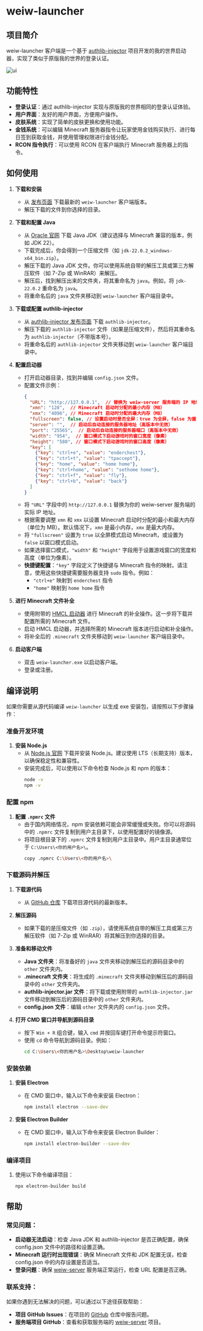 # weiw-launcher

## 项目简介
weiw-launcher 客户端是一个基于 [authlib-injector](https://github.com/yushijinhun/authlib-injector) 项目开发的我的世界启动器，实现了类似于原版我的世界的登录认证。

![ui](https://github.com/laozhi-1993/weiw-launcher/blob/main/ui.png)
## 功能特性
- **登录认证**：通过 authlib-injector 实现与原版我的世界相同的登录认证体验。
- **用户界面**：友好的用户界面，方便用户操作。
- **皮肤系统**：实现了简单的皮肤更换和使用功能。
- **金钱系统**：可以编辑 Minecraft 服务器指令让玩家使用金钱购买执行、进行每日签到获取金钱，并使用管理权限进行金钱分配。
- **RCON 指令执行**：可以使用 RCON 在客户端执行 Minecraft 服务器上的指令。

## 如何使用

1. **下载和安装**
   - 从 [发布页面](https://github.com/laozhi-1993/weiw-launcher/releases) 下载最新的 `weiw-launcher` 客户端版本。
   - 解压下载的文件到你选择的目录。

2. **下载和配置 Java**
   - 从 [Oracle 官网](https://www.oracle.com/cn/java/technologies/downloads/#jdk22-windows) 下载 Java JDK（建议选择与 Minecraft 兼容的版本，例如 JDK 22）。
   - 下载完成后，你会得到一个压缩文件（如 `jdk-22.0.2_windows-x64_bin.zip`）。
   - 解压下载的 Java JDK 文件。你可以使用系统自带的解压工具或第三方解压软件（如 7-Zip 或 WinRAR）来解压。
   - 解压后，找到解压出来的文件夹，将其重命名为 `java`。例如，将 `jdk-22.0.2` 重命名为 `java`。
   - 将重命名后的 `java` 文件夹移动到 `weiw-launcher` 客户端目录中。

3. **下载或配置 authlib-injector**
   - 从 [authlib-injector 发布页面](https://github.com/yushijinhun/authlib-injector/releases) 下载 `authlib-injector`。
   - 解压下载的 `authlib-injector` 文件（如果是压缩文件），然后将其重命名为 `authlib-injector`（不带版本号）。
   - 将重命名后的 `authlib-injector` 文件夹移动到 `weiw-launcher` 客户端目录中。

4. **配置启动器**
   - 打开启动器目录，找到并编辑 `config.json` 文件。
   - 配置文件示例：
     ```json
     {
       "URL": "http://127.0.0.1",  // 替换为 weiw-server 服务端的 IP 地址
       "xmn": "128",  // Minecraft 启动时分配的最小内存（MB）
       "xmx": "4096", // Minecraft 启动时分配的最大内存（MB）
       "fullscreen": false, // 设置启动时是否全屏：true 为全屏，false 为窗口模式
       "server": "",  // 启动后自动连接的服务器地址（高版本中无效）
       "port": "25565",  // 启动后自动连接的服务器端口（高版本中无效）
       "width": "954",  // 窗口模式下启动游戏时的窗口宽度（像素）
       "height": "580", // 窗口模式下启动游戏时的窗口高度（像素）
       "key": [
         {"key": "ctrl+e", "value": "enderchest"},
         {"key": "ctrl+t", "value": "tpaccept"},
         {"key": "home", "value": "home home"},
         {"key": "ctrl+home", "value": "sethome home"},
         {"key": "ctrl+f", "value": "fly"},
         {"key": "ctrl+b", "value": "back"}
       ]
     }
     ```
   - 将 `"URL"` 字段中的 `http://127.0.0.1` 替换为你的 weiw-server 服务端的实际 IP 地址。
   - 根据需要调整 `xmn` 和 `xmx` 以设置 Minecraft 启动时分配的最小和最大内存（单位为 MB）。默认情况下，`xmn` 是最小内存，`xmx` 是最大内存。
   - 将 `"fullscreen"` 设置为 `true` 以全屏模式启动 Minecraft，或设置为 `false` 以窗口模式启动。
   - 如果选择窗口模式，`"width"` 和 `"height"` 字段用于设置游戏窗口的宽度和高度（单位为像素）。
   - **快捷键配置**：`"key"` 字段定义了快捷键与 Minecraft 指令的映射。请注意，使用这些快捷键需要服务器支持 `sudo` 指令。例如：
     - `"ctrl+e"` 映射到 `enderchest` 指令
     - `"home"` 映射到 `home home` 指令

5. **进行 Minecraft 文件补全**
   - 使用附带的 [HMCL 启动器](https://github.com/HMCL-dev/HMCL) 进行 Minecraft 的补全操作。这一步将下载并配置所需的 Minecraft 文件。
   - 启动 HMCL 启动器，并选择所需的 Minecraft 版本进行启动和补全操作。
   - 将补全后的 `.minecraft` 文件夹移动到 `weiw-launcher` 客户端目录中。

6. **启动客户端**
   - 双击 `weiw-launcher.exe` 以启动客户端。
   - 登录或注册。

## 编译说明

如果你需要从源代码编译 `weiw-launcher` 以生成 exe 安装包，请按照以下步骤操作：

### 准备开发环境

1. **安装 Node.js**
   - 从 [Node.js 官网](https://nodejs.org/) 下载并安装 Node.js。建议使用 LTS（长期支持）版本，以确保稳定性和兼容性。
   - 安装完成后，可以使用以下命令检查 Node.js 和 npm 的版本：
     ```sh
     node -v
     npm -v
     ```

### 配置 npm

1. **配置 `.npmrc` 文件**
   - 由于国内网络情况，npm 安装依赖可能会非常缓慢或失败。你可以将源码中的 `.npmrc` 文件复制到用户主目录下，以使用配置好的镜像源。
   - 将项目根目录下的 `.npmrc` 文件复制到用户主目录中。用户主目录通常位于 `C:\Users\<你的用户名>\`。
     ```sh
     copy .npmrc C:\Users\<你的用户名>\
     ```

### 下载源码并解压

1. **下载源代码**
   - 从 [GitHub 仓库](https://github.com/laozhi-1993/weiw-launcher) 下载项目源代码的最新版本。

2. **解压源码**
   - 如果下载的是压缩文件（如 `.zip`），请使用系统自带的解压工具或第三方解压软件（如 7-Zip 或 WinRAR）将其解压到你选择的目录。

3. **准备和移动文件**
   - **Java 文件夹**：将准备好的 `java` 文件夹移动到解压后的源码目录中的 `other` 文件夹内。
   - **.minecraft 文件夹**：将生成的 `.minecraft` 文件夹移动到解压后的源码目录中的 `other` 文件夹内。
   - **authlib-injector.jar 文件**：将下载或使用附带的 `authlib-injector.jar` 文件移动到解压后的源码目录中的 `other` 文件夹内。
   - **config.json 文件**：编辑 `other` 文件夹内的 `config.json` 文件。

4. **打开 CMD 窗口并导航到源码目录**
   - 按下 `Win + R` 组合键，输入 `cmd` 并按回车键打开命令提示符窗口。
   - 使用 `cd` 命令导航到源码目录。例如：
     ```sh
     cd C:\Users\<你的用户名>\Desktop\weiw-launcher
     ```

### 安装依赖

1. **安装 Electron**
   - 在 CMD 窗口中，输入以下命令来安装 Electron：
     ```sh
     npm install electron --save-dev
     ```

2. **安装 Electron Builder**
   - 在 CMD 窗口中，输入以下命令来安装 Electron Builder：
     ```sh
     npm install electron-builder --save-dev
     ```

### 编译项目

1. 使用以下命令编译项目：
   ```sh
   npx electron-builder build
   ```

## 帮助

### 常见问题：
  - **启动器无法启动**：检查 Java JDK 和 authlib-injector 是否正确配置，确保 config.json 文件中的路径和设置正确。
  - **Minecraft 运行时出现错误**：确保 Minecraft 文件和 JDK 配置无误，检查 config.json 中的内存设置是否适当。
  - **登录问题**：确保 [weiw-server](https://github.com/laozhi-1993/weiw-server) 服务端正常运行，检查 URL 配置是否正确。

### 联系支持：
如果你遇到无法解决的问题，可以通过以下途径获取帮助：
  - **项目 GitHub Issues**：在项目的 [GitHub](https://github.com/laozhi-1993/weiw-launcher/issues) 仓库中报告问题。
  - **服务端项目 GitHub**：查看和获取服务端的 [weiw-server](https://github.com/laozhi-1993/weiw-server) 项目。

